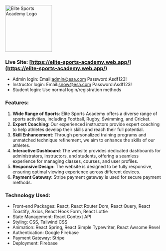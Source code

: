<img src="https://i.ibb.co/5sx1MGR/logo-black.png" alt="Elite Sports Academy Logo" width="150">

### Live Site: [https://elite-sports-academy.web.app/](https://elite-sports-academy.web.app/)
- Admin login: Email:admin@esa.com Password:Asdf123! 
- Instructor login: Email:snow@esa.com Password:Asdf123!
- Student login: Use normal login/registration methods 
### Features:

1. **Wide Range of Sports**: Elite Sports Academy offers a diverse range of sports activities, including Football, Rugby, Swimming, and Cricket.
2. **Expert Coaching**: Our experienced instructors provide expert coaching to help athletes develop their skills and reach their full potential.
3. **Skill Enhancement**: Through personalized training programs and unmatched technique refinement, we aim to enhance the skills of our athletes.
4. **Interactive Dashboard**: The website provides dedicated dashboards for administrators, instructors, and students, offering a seamless experience for managing classes, courses, and user profiles.
5. **Responsive Design**: The website is designed to be fully responsive, ensuring optimal viewing experience across different devices.
6. **Payment Gateway**: Stripe payment gateway is used for secure payment methods.

### Technology Used:

-   Front-end Packages: React, React Router Dom, React Query, React Toastify, Axios, React Hook Form, React Lottie
-   State Management: React Context API
-   Styling: CSS, Tailwind CSS
-   Animation: React Spring, React Simple Typewriter, React Awsome Revel
-   Authentication: Google Firebase
-   Payment Gateway: Stripe
-   Deployment: Firebase

